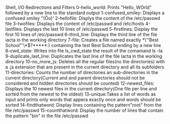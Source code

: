 Shell, I/O Redirections and Filters
0-hello_world: Prints "Hello, WOrld" followed by a new line to the standard output
1-confused_smiley: Displays a confused smiley "(Ôo)'
2-hellofile: Displys the content of the /etc/passwd file
3-twofiles: Displays the content of /etc/passwd and /etc/hosts
4-lastfiles: Displays the last 10 lines of /etc/passwd
5-firstlines: Display the first 10 lines of /etc/passwd
6-third_line: Displays the third line of the file iacta in the working directory
7-file: Creates a file named exactly \*\\'"Best School"\'\\*$\?\*\*\*\*\*:) containing the test Best School ending by a new line
8-cwd_state: Writes into file ls_cwd_state the result of the comamand ls -la
9-duplicate_last_line: Duplicates the last line of the file iacta in the working directory
10-no_more_js: Deletes all the regular files(no the directories) with a .js extension that are present in the current directory and all its subfolders
11-directories: Counts the number of directories an sub-directories in the current directory(Current and and parent directories should not be considered and hidden directories should be counted)
12-newest_files: Displays the 10 newest files in the current directory(One file per line and sorted from the newest to the oldest)
13-unique:Takes a list of words as input and prints only words that appera exactly once and words should be sorted
14-findthatword: Display lines containing the pattern"root" from the file /etc/passwd
15-countthatword: Display the number of lines that contain the pattern "bin" in the file /etc/passwd
